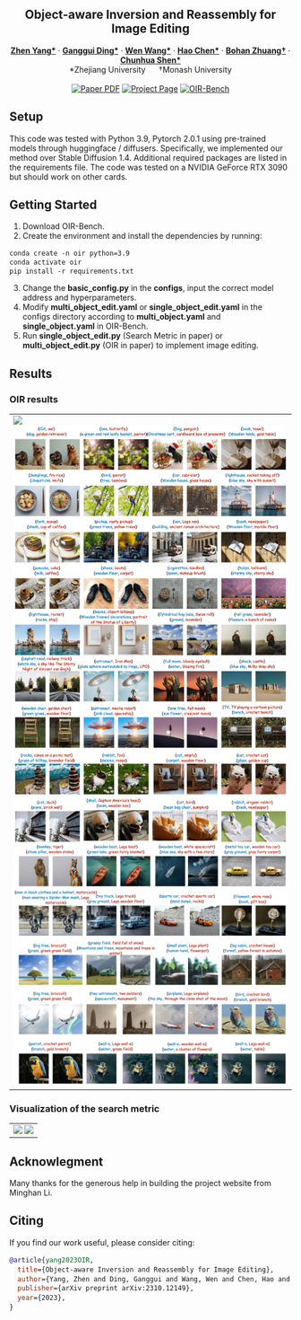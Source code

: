 

<!-- # magic-edit.github.io -->

<p align="center">

  <h2 align="center">Object-aware Inversion and Reassembly for Image Editing</h2>
  <p align="center">
    <a href="https://zhenyangcs.github.io/"><strong>Zhen Yang*</strong></a>
    ·
    <a href="https://github.com/dingangui"><strong>Ganggui Ding*</strong></a>
    ·  
    <a href="https://scholar.google.com/citations?user=1ks0R04AAAAJ&hl=zh-CN"><strong>Wen Wang*</strong></a>
    ·
    <a href="https://scholar.google.com/citations?user=FaOqRpcAAAAJ"><strong>Hao Chen*</strong></a>
    ·
    <a href="https://bohanzhuang.github.io/"><strong>Bohan Zhuang†</strong></a>
    ·
    <a href="https://cshen.github.io/"><strong>Chunhua Shen*</strong></a>
    <br>
    *Zhejiang University&nbsp;&nbsp;&nbsp;&nbsp;&nbsp;&nbsp;†Monash University
    <br>
    </br>
        <a href="https://arxiv.org/abs/2310.12149">
        <img src='https://img.shields.io/badge/arxiv-OIR-blue' alt='Paper PDF'></a>
        <a href="https://aim-uofa.github.io/OIR-Diffusion/">
        <img src='https://img.shields.io/badge/Project-Website-orange' alt='Project Page'></a>
        <a href="https://drive.google.com/file/d/1JX8w0S9PCD9Ipmo9IiICO8R7e1haTGdF/view?usp=sharing">
        <img src='https://img.shields.io/badge/Dataset-OIR--Bench-green' alt='OIR-Bench'></a>
  </p>
</p>


<!-- <p align="center"><b>We will release the code soon!</b></p> -->

## Setup
This code was tested with Python 3.9, Pytorch 2.0.1 using pre-trained models through huggingface / diffusers. Specifically, we implemented our method over Stable Diffusion 1.4. Additional required packages are listed in the requirements file. The code was tested on a NVIDIA GeForce RTX 3090 but should work on other cards.

## Getting Started
1. Download OIR-Bench.
2. Create the environment and install the dependencies by running:
```
conda create -n oir python=3.9
conda activate oir
pip install -r requirements.txt
```
3. Change the **basic_config.py** in the **configs**, input the correct model address and hyperparameters.
4. Modify **multi_object_edit.yaml** or **single_object_edit.yaml** in the configs directory according to **multi_object.yaml** and **single_object.yaml** in OIR-Bench.
5. Run **single_object_edit.py** (Search Metric in paper) or **multi_object_edit.py** (OIR in paper) to implement image editing.

## Results

### OIR results
<p align="center">
  <table align="center">
    <td>
      <img src="./assets/OIR_result_1.png"></img>
      <img src="./assets/OIR_result_2.png"></img>
      <img src="./assets/OIR_result_3.png"></img>
    </td>
  </table>
</p>

### Visualization of the search metric
<p align="center">
  <table align="center">
    <td>
      <img src="./assets/search_metric_1.png"></img>
      <img src="./assets/search_metric_2.png"></img>
    </td>
  </table>
</p>



## Acknowlegment
Many thanks for the generous help in building the project website from Minghan Li.

## Citing
If you find our work useful, please consider citing:


```BibTeX
@article{yang2023OIR,
  title={Object-aware Inversion and Reassembly for Image Editing},
  author={Yang, Zhen and Ding, Ganggui and Wang, Wen and Chen, Hao and Zhuang, Bohan and Shen, Chunhua},
  publisher={arXiv preprint arXiv:2310.12149},
  year={2023},
}
```


